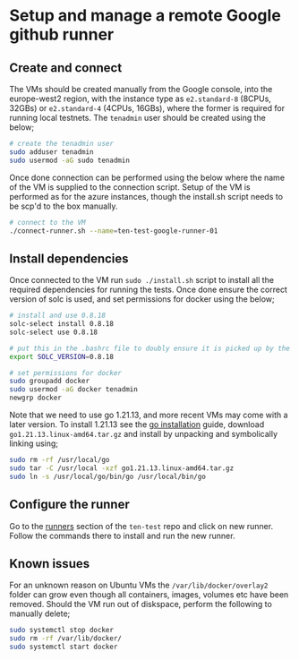 # Setup and manage a remote Google github runner

## Create and connect
The VMs should be created manually from the Google console, into the europe-west2 region, with the instance type 
as `e2.standard-8` (8CPUs, 32GBs) or `e2.standard-4` (4CPUs, 16GBs), where the former is required for running 
local testnets. The `tenadmin` user should be created using the below;

```bash
# create the tenadmin user
sudo adduser tenadmin
sudo usermod -aG sudo tenadmin
```

Once done connection can be performed using the below where the name of the VM is supplied to the connection script. 
Setup of the VM is performed as for the azure instances, though the install.sh script needs to be scp'd to the box 
manually. 

```bash
# connect to the VM
./connect-runner.sh --name=ten-test-google-runner-01  
```

## Install dependencies
Once connected to the VM run `sudo ./install.sh` script to install all the required dependencies for running the tests. 
Once done ensure the correct version of solc is used, and set permissions for docker using the below;

```bash
# install and use 0.8.18
solc-select install 0.8.18
solc-select use 0.8.18

# put this in the .bashrc file to doubly ensure it is picked up by the runner
export SOLC_VERSION=0.8.18

# set permissions for docker
sudo groupadd docker
sudo usermod -aG docker tenadmin
newgrp docker
```

Note that we need to use go 1.21.13, and more recent VMs may come with a later version. To install 1.21.13 see the 
[go installation](https://go.dev/doc/install) guide, download `go1.21.13.linux-amd64.tar.gz` and install by unpacking 
and symbolically linking using;

```bash
sudo rm -rf /usr/local/go
sudo tar -C /usr/local -xzf go1.21.13.linux-amd64.tar.gz
sudo ln -s /usr/local/go/bin/go /usr/local/bin/go 
```

## Configure the runner
Go to the [runners](https://github.com/ten-protocol/ten-test/settings/actions/runners) section of the `ten-test`
repo and click on new runner. Follow the commands there to install and run the new runner. 

## Known issues
For an unknown reason on Ubuntu VMs the `/var/lib/docker/overlay2` folder can grow even though all containers, 
images, volumes etc have been removed. Should the VM run out of diskspace, perform the following to manually delete;

```bash
sudo systemctl stop docker
sudo rm -rf /var/lib/docker/
sudo systemctl start docker
```
